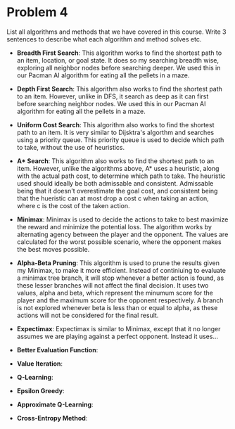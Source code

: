 # Problem 4

List all algorithms and methods that we have covered in this course. Write 3 sentences to describe what each algorithm and method solves etc.


- **Breadth First Search**: This algorithm works to find the shortest path to an item, location, or goal state. It does so my searching breadth wise, exploring all neighbor nodes before searching deeper. We used this in our Pacman AI algorithm for eating all the pellets in a maze.

- **Depth First Search**: This algorithm also works to find the shortest path to an item. However, unlike in DFS, it search as deep as it can first before searching neighbor nodes. We used this in our Pacman AI algorithm for eating all the pellets in a maze.

- **Uniform Cost Search**: This algorithm also works to find the shortest path to an item. It is very similar to Dijsktra's algorthm and searches using a priority queue. This priority queue is used to decide which path to take, without the use of heuristics. 

- **A\* Search**: This algorithm also works to find the shortest path to an item. However, unlike the algorithms above, A* uses a heuristic, along with the actual path cost, to determine which path to take. The heuristic used should ideally be both admissable and consistent. Admissable being that it doesn't overestimate the goal cost, and consistent being that the hueristic can at most drop a cost c when taking an action, where c is the cost of the taken action. 

- **Minimax**: Minimax is used to decide the actions to take to best maximize the reward and minimize the potential loss. The algorithm works by alternating agency between the player and the opponent. The values are calculated for the worst possible scenario, where the opponent makes the best moves possible.

- **Alpha-Beta Pruning**: This algorithm is used to prune the results given my Minimax, to make it more efficient. Instead of continiuing to evaluate a minimax tree branch, it will stop whenever a better action is found, as these lesser branches will not affect the final decision. It uses two values, alpha and beta, which represent the minumum score for the player and the maximum score for the opponent respectively. A branch is not explored whenever beta is less than or equal to alpha, as these actions will not be considered for the final result.

- **Expectimax**: Expectimax is similar to Minimax, except that it no longer assumes we are playing against a perfect opponent. Instead it uses... 

- **Better Evaluation Function**:

- **Value Iteration**:

- **Q-Learning**:

- **Epsilon Greedy**:

- **Approximate Q-Learning**:

- **Cross-Entropy Method**:

